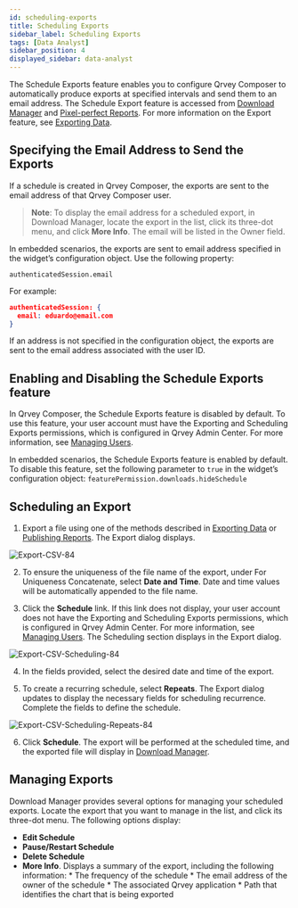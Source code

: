 ```yaml
---
id: scheduling-exports
title: Scheduling Exports  
sidebar_label: Scheduling Exports 
tags: [Data Analyst]
sidebar_position: 4
displayed_sidebar: data-analyst
---
```


<div style={{textAlign: "justify"}}>

The Schedule Exports feature enables you to configure Qrvey Composer to automatically produce exports at specified intervals and send them to an email address. The Schedule Export feature is accessed from [Download Manager](../03-Managing%20Your%20User%20Profile/download-manager.md) and [Pixel-perfect Reports](../10-Pixel-perfect%20Reports/publishing-reports.md). For more information on the Export feature, see [Exporting Data](../05-Working%20with%20Data/Datasets/03-Analyze/exporting.md).

## Specifying the Email Address to Send the Exports
If a schedule is created in Qrvey Composer, the exports are sent to the email address of that Qrvey Composer user. 

>**Note**: To display the email address for a scheduled export, in Download Manager, locate the export in the list, click its three-dot menu, and click **More Info**. The email will be listed in the Owner field. 

In embedded scenarios, the exports are sent to email address specified in the widget’s configuration object. Use the following property:

`authenticatedSession.email`

For example:

```json
authenticatedSession: {
  email: eduardo@email.com
}
```

If an address is not specified in the configuration object, the exports are sent to the email address associated with the user ID. 


## Enabling and Disabling the Schedule Exports feature
In Qrvey Composer, the Schedule Exports feature is disabled by default. To use this feature, your user account must have the Exporting and Scheduling Exports permissions, which is configured in Qrvey Admin Center. For more information, see [Managing Users](../../admin/managing-users.md).

In embedded scenarios, the Schedule Exports feature is enabled by default. To disable this feature, set the following parameter to `true` in the widget’s configuration object:
`featurePermission.downloads.hideSchedule`

## Scheduling an Export
1. Export a file using one of the methods described in [Exporting Data](../05-Working%20with%20Data/Datasets/03-Analyze/exporting.md) or [Publishing Reports](../10-Pixel-perfect%20Reports/publishing-reports.md). The Export dialog displays. 

![Export-CSV-84](https://s3.amazonaws.com/cdn.qrvey.com/documentation_assets/partner-portal/bulk_uploads/version_84/Export-CSV-84.png)

2. To ensure the uniqueness of the file name of the export, under For Uniqueness Concatenate, select **Date and Time**. Date and time values will be automatically appended to the file name. 

3. Click the **Schedule** link. If this link does not display, your user account does not have the Exporting and Scheduling Exports permissions, which is configured in Qrvey Admin Center. For more information, see [Managing Users](../../admin/managing-users.md). The Scheduling section displays in the Export dialog. 

![Export-CSV-Scheduling-84](https://s3.amazonaws.com/cdn.qrvey.com/documentation_assets/partner-portal/bulk_uploads/version_84/Export-CSV-Scheduling-84.png)

4. In the fields provided, select the desired date and time of the export. 

5. To create a recurring schedule, select **Repeats**. The Export dialog updates to display the necessary fields for scheduling recurrence. Complete the fields to define the schedule. 

![Export-CSV-Scheduling-Repeats-84](https://s3.amazonaws.com/cdn.qrvey.com/documentation_assets/partner-portal/bulk_uploads/version_84/Export-CSV-Scheduling-Repeats-84.png)

6. Click **Schedule**. The export will be performed at the scheduled time, and the exported file will display in [Download Manager](../03-Managing%20Your%20User%20Profile/download-manager.md). 

## Managing Exports
Download Manager provides several options for managing your scheduled exports. Locate the export that you want to manage in the list, and click its three-dot menu. The following options display: 
* **Edit Schedule**
* **Pause/Restart Schedule**
* **Delete Schedule**
* **More Info**. Displays a summary of the export, including the following information:
      * The frequency of the schedule
      * The email address of the owner of the schedule
      * The associated Qrvey application 
      * Path that identifies the chart that is being exported




</div>